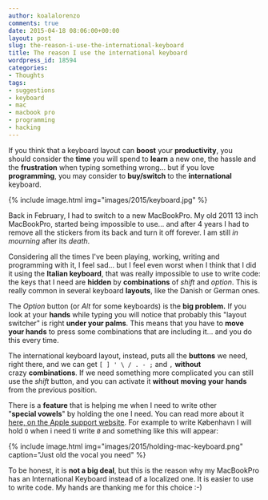 ```yaml
---
author: koalalorenzo
comments: true
date: 2015-04-18 08:06:00+00:00
layout: post
slug: the-reason-i-use-the-international-keyboard
title: The reason I use the international keyboard
wordpress_id: 18594
categories:
- Thoughts
tags:
- suggestions
- keyboard
- mac
- macbook pro
- programming
- hacking
---
```


If you think that a keyboard layout can **boost** your **productivity**, you should consider the **time** you will spend to **learn** a new one, the hassle and the **frustration** when typing something wrong... but if you love **programming**, you may consider to **buy/switch** to the **international** keyboard.

{%
  include image.html
  img="images/2015/keyboard.jpg"
%}

Back in February, I had to switch to a new MacBookPro. My old 2011 13 inch MacBookPro, started being impossible to use... and after 4 years I had to remove all the stickers from its back and turn it off forever. I am still _in mourning_ after its _death_.

Considering all the times I've been playing, working, writing and programming with it, I feel sad... but I feel even worst when I think that I did it using the **Italian keyboard**, that was really impossible to use to write code: the keys that I need are **hidden** by **combinations** of _shift_ and _option_. This is really common in several keyboard **layouts**, like the Danish or German ones.

The _Option_ button (or _Alt_ for some keyboards) is the **big problem.** If you look at your **hands** while typing you will notice that probably this "layout switcher" is right **under your palms**. This means that you have to **move your hands** to press some combinations that are including it... and you do this every time.

The international keyboard layout, instead, puts all the **buttons** we need, right there, and we can get `[ ] ' \ / . - ;` and `,` **without** crazy **combinations**. If we need something more complicated you can still use the _shift_ button, and you can activate it **without** **moving** **your** **hands** from the previous position.

There is a **feature** that is helping me when I need to write other "**special vowels**" by holding the one I need. You can read more about it [here, on the Apple support website](https://support.apple.com/kb/PH11264?locale=en_US). For example to write København I will hold `O` when i need ti write `Ø` and something like this will appear:

{%
  include image.html
  img="images/2015/holding-mac-keyboard.png"
  caption="Just old the vocal you need"
%}

To be honest, it is **not a big deal**, but this is the reason why my MacBookPro has an International Keyboard instead of a localized one. It is easier to use to write code. My hands are thanking me for this choice :-)
